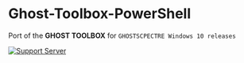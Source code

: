 # Ghost-Toolbox-PowerShell
Port of the **GHOST TOOLBOX** for `GHOSTSCPECTRE Windows 10 releases`

[![Support Server](https://img.shields.io/discord/744224968065155187.svg?label=GHOST%20%E1%B4%BB%20Spectre%20%26%20Support%20Server&logo=Discord&colorB=7289da&style=for-the-badge)](https://discord.gg/vpEv3HJ)
